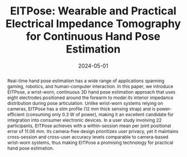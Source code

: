 ---
abstract: 'Real-time hand pose estimation has a wide range of applications spanning gaming, robotics, and human-computer interaction. In this paper, we introduce EITPose, a wrist-worn, continuous 3D hand pose estimation approach that uses eight electrodes positioned around the forearm to model its interior impedance distribution during pose articulation. Unlike wrist-worn systems relying on cameras, EITPose has a slim profile (12 mm thick sensing strap) and is power-efficient (consuming only 0.3 W of power), making it an excellent candidate for integration into consumer electronic devices. In a user study involving 22 participants, EITPose achieves with a within-session mean per joint positional error of 11.06 mm. Its camera-free design prioritizes user privacy, yet it maintains cross-session and cross-user accuracy levels comparable to camera-based wrist-worn systems, thus making EITPose a promising technology for practical hand pose estimation. 
'
authors:
- Alexander Kyu
- mao
- Junyi Zhu
- goel
- ahuja

bibtex: '@inproceedings{Kyu2024,

  title={EITPose: Wearable and Practical Electrical Impedance Tomography for Continuous
  Hand Pose Estimation},

  author={Alexander Kyu, Hongyu Mao, Junyi Zhu, Mayank Goel, Karan Ahuja},

  booktitle={Proceedings of the Annual ACM Conference on Human Factors in Computing
  Systems (CHI)},

  year={2024}

  }'
blurb: Practical Electrical Impedance Tomography for Continuous Hand Pose Estimation
category: interaction
video: 'https://youtu.be/uDcSrOr0YPw'
video_embed: '<iframe width="560" height="315" src="https://www.youtube.com/embed/uDcSrOr0YPw" frameborder="0" allowfullscreen></iframe>'
citation: 'Alexander Kyu,Hongyu Mao,Junyi Zhu,Mayank Goel,Karan Ahuja. 2024. EITPose:
  Wearable and Practical Electrical Impedance Tomography for Continuous Hand Pose
  Estimation. Proceedings of the Annual ACM Conference on Human Factors in Computing
  Systems (CHI).'
conference: Proceedings of the Annual ACM Conference on Human Factors in Computing
  Systems (CHI)
date: '2024-05-01'
image: /images/pubs/eitpose.png
name: EITPose
onhomepage: true
pdf: /pdfs/eitpose.pdf
thumbnail: /images/pubs/eitpose_thumb.png
title: 'EITPose: Wearable and Practical Electrical Impedance Tomography for Continuous
  Hand Pose Estimation'
year: '2024'
---